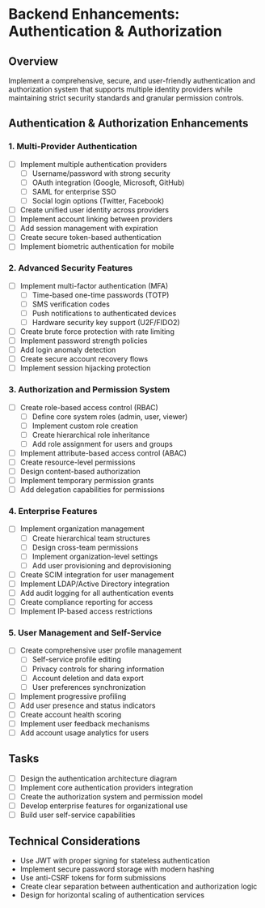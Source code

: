 # Backend Enhancements: Authentication & Authorization

## Overview

Implement a comprehensive, secure, and user-friendly authentication and authorization system that supports multiple identity providers while maintaining strict security standards and granular permission controls.

## Authentication & Authorization Enhancements

### 1. Multi-Provider Authentication

- [ ] Implement multiple authentication providers
  - [ ] Username/password with strong security
  - [ ] OAuth integration (Google, Microsoft, GitHub)
  - [ ] SAML for enterprise SSO
  - [ ] Social login options (Twitter, Facebook)
- [ ] Create unified user identity across providers
- [ ] Implement account linking between providers
- [ ] Add session management with expiration
- [ ] Create secure token-based authentication
- [ ] Implement biometric authentication for mobile

### 2. Advanced Security Features

- [ ] Implement multi-factor authentication (MFA)
  - [ ] Time-based one-time passwords (TOTP)
  - [ ] SMS verification codes
  - [ ] Push notifications to authenticated devices
  - [ ] Hardware security key support (U2F/FIDO2)
- [ ] Create brute force protection with rate limiting
- [ ] Implement password strength policies
- [ ] Add login anomaly detection
- [ ] Create secure account recovery flows
- [ ] Implement session hijacking protection

### 3. Authorization and Permission System

- [ ] Create role-based access control (RBAC)
  - [ ] Define core system roles (admin, user, viewer)
  - [ ] Implement custom role creation
  - [ ] Create hierarchical role inheritance
  - [ ] Add role assignment for users and groups
- [ ] Implement attribute-based access control (ABAC)
- [ ] Create resource-level permissions
- [ ] Design content-based authorization
- [ ] Implement temporary permission grants
- [ ] Add delegation capabilities for permissions

### 4. Enterprise Features

- [ ] Implement organization management
  - [ ] Create hierarchical team structures
  - [ ] Design cross-team permissions
  - [ ] Implement organization-level settings
  - [ ] Add user provisioning and deprovisioning
- [ ] Create SCIM integration for user management
- [ ] Implement LDAP/Active Directory integration
- [ ] Add audit logging for all authentication events
- [ ] Create compliance reporting for access
- [ ] Implement IP-based access restrictions

### 5. User Management and Self-Service

- [ ] Create comprehensive user profile management
  - [ ] Self-service profile editing
  - [ ] Privacy controls for sharing information
  - [ ] Account deletion and data export
  - [ ] User preferences synchronization
- [ ] Implement progressive profiling
- [ ] Add user presence and status indicators
- [ ] Create account health scoring
- [ ] Implement user feedback mechanisms
- [ ] Add account usage analytics for users

## Tasks

- [ ] Design the authentication architecture diagram
- [ ] Implement core authentication providers integration
- [ ] Create the authorization system and permission model
- [ ] Develop enterprise features for organizational use
- [ ] Build user self-service capabilities

## Technical Considerations

- Use JWT with proper signing for stateless authentication
- Implement secure password storage with modern hashing
- Use anti-CSRF tokens for form submissions
- Create clear separation between authentication and authorization logic
- Design for horizontal scaling of authentication services 